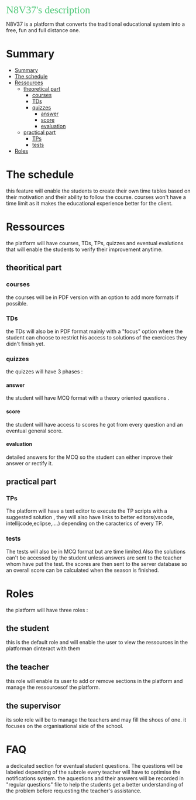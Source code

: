 <span style="color:#50c878; font-family: 'Bebas Neue'; font-size: 2em;">N8V37's description</span>

N8V37 is a platform that converts the traditional educational system into a free, fun and full distance one.
# Summary

  - [Summary](#Summary)
  - [The schedule](#The-schedule)
  - [Ressources](#Ressources)
    - [theoretical part](#theoretical-part)
      - [courses](#courses)
      - [TDs](##TDs)
      - [quizzes](#quizzes)
        - [answer](#answer)
        - [score](#score)
        - [evaluation](#evaluation)
    - [practical part](#practical-part)
      - [TPs](#TPs)
      - [tests](#tests)
  - [Roles](#Roles)

# The schedule
this feature will enable the students to create their own time tables based on their motivation and their ability to follow the course. courses won't have a time limit as it makes the educational experience better for the client.

# Ressources
the platform will have courses, TDs, TPs, quizzes and eventual evalutions that will enable the students to verify their improvement anytime.

## theoritical part
### courses
the courses will be in PDF version with an option to add more formats if possible.
### TDs
the TDs will also be in PDF format mainly with a "focus" option where the student can choose to restrict his access to solutions of the exercices they didn't finish yet.
### quizzes
the quizzes will have 3 phases :
#### answer 
 the student will have MCQ format with a theory oriented questions .
#### score 
 the student will have access to scores he got from every question and an eventual general score.
#### evaluation 
 detailed answers for the MCQ so the student can either improve their answer or rectify it.

## practical part
### TPs
The platform will have a text editor to execute the TP scripts with a suggested solution , they will also have links to better editors(vscode, intellijcode,eclipse,....) depending on the caracterics of every TP.
### tests
The tests will also be in MCQ format but are time limited.Also the solutions can't be accessed by the student unless answers are sent to the teacher whom have put the test. the scores are then sent to the server database so an overall score can be calculated when the season is finished.

# Roles 
the platform will have three roles : 
## the student 
 this is the default role and will enable the user to view the ressources in the platforman dinteract with them
## the teacher 
 this role will enable its user to add or remove sections in the platform and manage the ressourcesof the platform.
## the supervisor 
 its sole role will be to manage the teachers and may fill the shoes of one. it focuses on the organisational side of the school.

# FAQ
a dedicated section for eventual student questions. The questions will be labeled depending of the subrole every teacher will have to optimise the notifications system. the aquestions and their answers will be recorded in "regular questions" file to help the students get a better understanding of the problem before requesting the teacher's assistance.